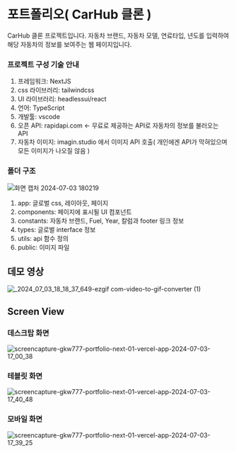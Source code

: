 # 포트폴리오( CarHub 클론 )
CarHub 클론 프로젝트입니다.
자동차 브랜드, 자동차 모델, 연료타입, 년도를 입력하여 해당 자동차의 정보를 보여주는 웹 페이지입니다.

### 프로젝트 구성 기술 안내
1. 프레임워크: NextJS
2. css 라이브러리: tailwindcss
3. UI 라이브러리: headlessui/react
4. 언어: TypeScript
5. 개발툴: vscode
6. 오픈 API: rapidapi.com <- 무료로 제공하는 API로 자동차의 정보를 불러오는 API
7. 자동차 이미지: imagin.studio 에서 이미지 API 호출( 개인에겐 API가 막혀있으며 모든 이미지가 나오질 않음 )
   
### 폴더 구조
![화면 캡처 2024-07-03 180219](https://github.com/gkw777/portfolio_next_01/assets/62530852/a25ef42c-1834-4c29-8ab6-6ff2b973061c)
1. app: 글로벌 css, 레이아웃, 페이지
2. components: 페이지에 표시될 UI 컴포넌트
3. constants: 자동차 브랜드, Fuel, Year, 칼럼과 footer 링크 정보
4. types: 글로벌 interface 정보
5. utils: api 함수 정의
6. public: 이미지 파일

## 데모 영상
![_2024_07_03_18_18_37_649-ezgif com-video-to-gif-converter (1)](https://github.com/gkw777/portfolio_next_01/assets/62530852/8b93d733-8a76-4b30-993d-bbd155b8271e)

## Screen View
### 데스크탑 화면
![screencapture-gkw777-portfolio-next-01-vercel-app-2024-07-03-17_00_38](https://github.com/gkw777/portfolio_next_01/assets/62530852/2eaba58c-2156-46d3-94fc-4679362d1b72)
### 테블릿 화면
![screencapture-gkw777-portfolio-next-01-vercel-app-2024-07-03-17_40_48](https://github.com/gkw777/portfolio_next_01/assets/62530852/c095a4d9-c2fc-4937-9645-f8b74d0e77e9)
### 모바일 화면
![screencapture-gkw777-portfolio-next-01-vercel-app-2024-07-03-17_39_25](https://github.com/gkw777/portfolio_next_01/assets/62530852/2d69a6f9-d4ad-4154-a011-da44c642834f)
